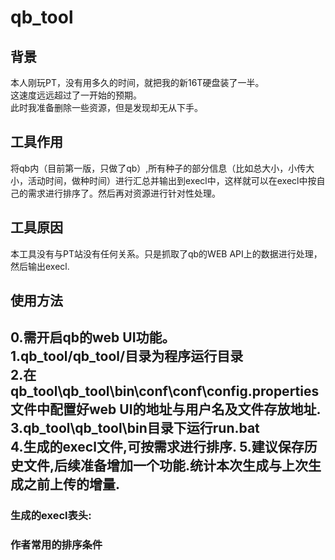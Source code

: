 # qb_tool
## 背景
本人刚玩PT，没有用多久的时间，就把我的新16T硬盘装了一半。  
这速度远远超过了一开始的预期。  
此时我准备删除一些资源，但是发现却无从下手。  

## 工具作用
将qb内（目前第一版，只做了qb）,所有种子的部分信息（比如总大小，小传大小，活动时间，做种时间）进行汇总并输出到execl中，这样就可以在execl中按自己的需求进行排序了。然后再对资源进行针对性处理。
## 工具原因
本工具没有与PT站没有任何关系。只是抓取了qb的WEB API上的数据进行处理，然后输出execl.

## 使用方法
0.需开启qb的web UI功能。  
1.qb_tool/qb_tool/目录为程序运行目录  
2.在qb_tool\qb_tool\bin\conf\conf\config.properties文件中配置好web UI的地址与用户名及文件存放地址.  
3.qb_tool\qb_tool\bin目录下运行run.bat   
4.生成的execl文件,可按需求进行排序.
5.建议保存历史文件,后续准备增加一个功能.统计本次生成与上次生成之前上传的增量.  
------------------
### 生成的execl表头:



### 作者常用的排序条件